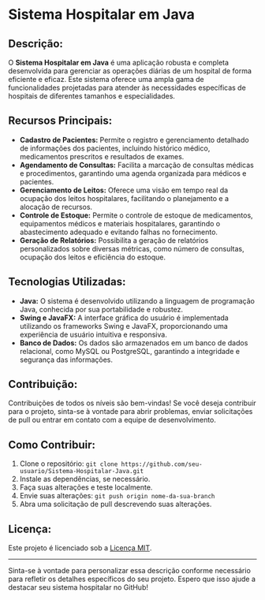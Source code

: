# Sistema Hospitalar em Java

## Descrição:

O **Sistema Hospitalar em Java** é uma aplicação robusta e completa desenvolvida para gerenciar as operações diárias de um hospital de forma eficiente e eficaz. Este sistema oferece uma ampla gama de funcionalidades projetadas para atender às necessidades específicas de hospitais de diferentes tamanhos e especialidades.

## Recursos Principais:

- **Cadastro de Pacientes:** Permite o registro e gerenciamento detalhado de informações dos pacientes, incluindo histórico médico, medicamentos prescritos e resultados de exames.
- **Agendamento de Consultas:** Facilita a marcação de consultas médicas e procedimentos, garantindo uma agenda organizada para médicos e pacientes.
- **Gerenciamento de Leitos:** Oferece uma visão em tempo real da ocupação dos leitos hospitalares, facilitando o planejamento e a alocação de recursos.
- **Controle de Estoque:** Permite o controle de estoque de medicamentos, equipamentos médicos e materiais hospitalares, garantindo o abastecimento adequado e evitando falhas no fornecimento.
- **Geração de Relatórios:** Possibilita a geração de relatórios personalizados sobre diversas métricas, como número de consultas, ocupação dos leitos e eficiência do estoque.

## Tecnologias Utilizadas:

- **Java:** O sistema é desenvolvido utilizando a linguagem de programação Java, conhecida por sua portabilidade e robustez.
- **Swing e JavaFX:** A interface gráfica do usuário é implementada utilizando os frameworks Swing e JavaFX, proporcionando uma experiência de usuário intuitiva e responsiva.
- **Banco de Dados:** Os dados são armazenados em um banco de dados relacional, como MySQL ou PostgreSQL, garantindo a integridade e segurança das informações.

## Contribuição:

Contribuições de todos os níveis são bem-vindas! Se você deseja contribuir para o projeto, sinta-se à vontade para abrir problemas, enviar solicitações de pull ou entrar em contato com a equipe de desenvolvimento.

## Como Contribuir:

1. Clone o repositório: `git clone https://github.com/seu-usuario/Sistema-Hospitalar-Java.git`
2. Instale as dependências, se necessário.
3. Faça suas alterações e teste localmente.
4. Envie suas alterações: `git push origin nome-da-sua-branch`
5. Abra uma solicitação de pull descrevendo suas alterações.

## Licença:

Este projeto é licenciado sob a [Licença MIT](https://opensource.org/licenses/MIT).

---

Sinta-se à vontade para personalizar essa descrição conforme necessário para refletir os detalhes específicos do seu projeto. Espero que isso ajude a destacar seu sistema hospitalar no GitHub!
